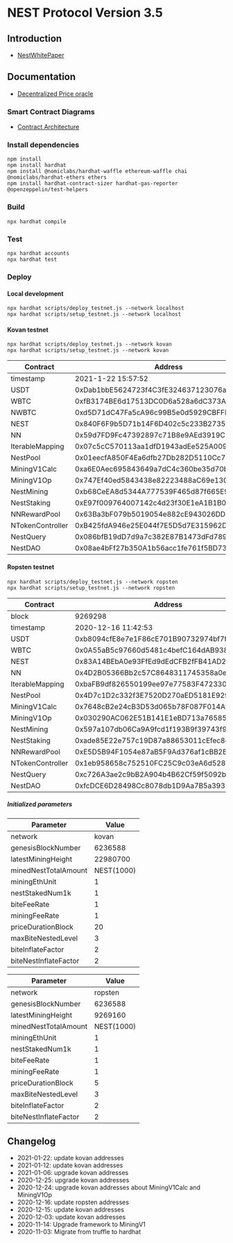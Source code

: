 # NEST Protocol Version 3.5

## Introduction

- [NestWhitePaper](https://nestprotocol.org/doc/ennestwhitepaper.pdf)
## Documentation

- [Decentralized Price oracle](https://docs.nestprotocol.org/)

### Smart Contract Diagrams

- [Contract Architecture](https://github.com/NEST-Protocol/NEST-Oracle-V3.5/blob/develop-miningv1/docs/nest35_contract_diagrams.pdf)

### Install dependencies

```
npm install
npm install hardhat
npm install @nomiclabs/hardhat-waffle ethereum-waffle chai @nomiclabs/hardhat-ethers ethers
npm install hardhat-contract-sizer hardhat-gas-reporter @openzeppelin/test-helpers
```

### Build

```shell
npx hardhat compile
```

### Test

```shell
npx hardhat accounts
npx hardhat test
```

### Deploy

#### Local development

```shell
npx hardhat scripts/deploy_testnet.js --network localhost
npx hardhat scripts/setup_testnet.js --network localhost
```

#### Kovan testnet

```shell
npx hardhat scripts/deploy_testnet.js --network kovan
npx hardhat scripts/setup_testnet.js --network kovan
```

| Contract | Address |
| ------------ | ------------|
|timestamp| 2021-1-22 15:57:52 |
| USDT |  0xDab1bbE5624723f4C3fE324637123076a6696b00 | 
| WBTC |  0xfB3174BE6d17513DC0D6a528a6dC373A06032736 | 
| NWBTC |  0xd5D71dC47Fa5cA96c99B5e0d5929CBFFD7fb8D19 | 
|NEST| 0x840F6F9b5D71b14F6D402c5c233B273535016C64 |
| NN |  0x59d7FD9Fc47392897c71B8e9AEd3919C1d97AeF2 | 
| IterableMapping |  0x07c5cC570113aa1dfD1943adEe525A009b2B6806 |  
| NestPool |  0x01eecfA850F4Ea6dfb27Db282D5110Cc7578e134 | 
| MiningV1Calc |  0xa6E0Aec695843649a7dC4c360be35d70bE4Cc92D | 
| MiningV1Op |  0x747Ef40ed5843438e82223488aC69e1301552cE5 | 
| NestMining |  0xb68CeEA8d5344A777539F465d87f665E95FbC574 | 
| NestStaking |  0xE97f009764007142c4d23f30E1eA1B1B01cFA2a3 | 
| NNRewardPool |  0x63Ba3bF079b5019054e882cE943026DDBf8c34B7 | 
| NTokenController | 0xB425fdA946e25E044f7E5D5d7E315962Db4e4Fb5 |
| NestQuery | 0x086bfB19dD7d9a7c382E87B1473dFd7894797326 |
| NestDAO | 0x08ae4bFf27b350A1b56acc1fe761f5BD7396e1FC |


#### Ropsten testnet

```shell
npx hardhat scripts/deploy_testnet.js --network ropsten
npx hardhat scripts/setup_testnet.js --network ropsten
```

| Contract | Address |
| ------------ | ------------|
| block | 9269298 |
|timestamp| 2020-12-16 11:42:53 |
| USDT |  0xb8094cfE8e7e1F86cE701B90732974bf7f445685 | 
| WBTC |  0x0A55aB5c97660d5481c4befC164dAB9384DAe98d | 
|NEST| 0x83A14BEbA0e93FfEd9dEdCFB2fFB41AD26BD11eC |
| NN |  0x4D2B05366Bb2c57C8648311745358a0edE1392f2 | 
| IterableMapping |  0xbaFB9df826550199ee97e77583F4723305BCe48a |  
| NestPool |  0x4D7c1D2c332f3E7520D270aED5181E9296d8C722 | 
| MiningV1Calc |  0x7648cB2e24cB3D53d065b78F087F014Af3FF4595 | 
| MiningV1Op |  0x030290AC062E51B141E1eBD713a76585b92abaA0 | 
| NestMining |  0x597a107db06Ca9A9fcd1f193B9f39743f926dc53 | 
| NestStaking |  0xade85E22e757c19D87a88653011cEfec8ec2C45f | 
| NNRewardPool |  0xE5D5B94F1054e87aB5F9Ad376af1cBB2B6c16c7D | 
| NTokenController | 0x1eb958658c752510FC25C9c03eA6d5281fB64a32 |
| NestQuery | 0xc726A3ae2c9bB2A904b4B62Cf59f5092ba8B6126 |
| NestDAO | 0xfcDCE6D28498Cc8078db1D9Aa7B5a39390f689f1 |



##### Initialized parameters


| Parameter | Value |
| ------------ | ------------|
| network | kovan |
| genesisBlockNumber | 6236588 |
| latestMiningHeight | 22980700 |
| minedNestTotalAmount | NEST(1000) |
| miningEthUnit | 1 |
| nestStakedNum1k |1 |
| biteFeeRate | 1 |
| miningFeeRate | 1 |
| priceDurationBlock | 20 |
| maxBiteNestedLevel | 3 |
| biteInflateFactor | 2 |
| biteNestInflateFactor | 2 |
   

| Parameter | Value |
| ------------ | ------------|
| network | ropsten |
| genesisBlockNumber | 6236588 |
| latestMiningHeight | 9269160 |
| minedNestTotalAmount | NEST(1000) |
| miningEthUnit | 1 |
| nestStakedNum1k |1 |
| biteFeeRate | 1 |
| miningFeeRate | 1 |
| priceDurationBlock | 5 |
| maxBiteNestedLevel | 3 |
| biteInflateFactor | 2 |
| biteNestInflateFactor | 2 |

## Changelog

- 2021-01-22: update kovan addresses
- 2021-01-12: update kovan addresses
- 2021-01-06: upgrade kovan addresses
- 2020-12-25: upgrade kovan addresses
- 2020-12-24: upgrade kovan addresses about MiningV1Calc and MiningV1Op
- 2020-12-16: update ropsten addresses
- 2020-12-15: update kovan addresses
- 2020-12-03: update kovan addresses
- 2020-11-14: Upgrade framework to MiningV1
- 2020-11-03: Migrate from truffle to hardhat
